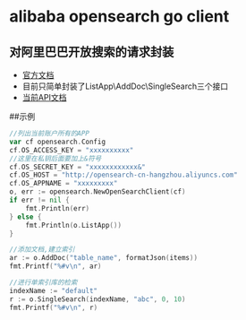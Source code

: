 # alibaba opensearch go client

## 对阿里巴巴开放搜索的请求封装

- [官方文档](https://help.aliyun.com/document_detail/opensearch/api-reference/api-interface/data-manager.html)
- 目前只简单封装了ListApp\AddDoc\SingleSearch三个接口
- [当前API文档](https://godoc.org/github.com/AsGz/opensearch)

##示例

```go
//列出当前账户所有的APP
var cf opensearch.Config
cf.OS_ACCESS_KEY = "xxxxxxxxxx"
//这里在私钥后面要加上&符号
cf.OS_SECRET_KEY = "xxxxxxxxxxxx&"
cf.OS_HOST = "http://opensearch-cn-hangzhou.aliyuncs.com"
cf.OS_APPNAME = "xxxxxxxxx"
o, err := opensearch.NewOpenSearchClient(cf)
if err != nil {
	fmt.Println(err)
} else {
	fmt.Println(o.ListApp())
}
```


```go
//添加文档,建立索引
ar := o.AddDoc("table_name", formatJson(items))
fmt.Printf("%#v\n", ar)

//进行单索引库的检索
indexName := "default"
r := o.SingleSearch(indexName, "abc", 0, 10)
fmt.Printf("%#v\n", r)
```

